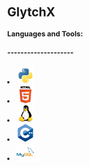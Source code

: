 # GlytchX


<h3 align="left">Languages and Tools:</h3>
<h3 align="left">--------------------</h3>
<h3><p><li><img src="https://raw.githubusercontent.com/devicons/devicon/master/icons/python/python-original.svg" alt="python" width="40" height="40"/></li><li><img src="https://raw.githubusercontent.com/devicons/devicon/master/icons/html5/html5-original-wordmark.svg" alt="html5" width="40" height="40"/></li><li><img src="https://raw.githubusercontent.com/devicons/devicon/master/icons/linux/linux-original.svg" alt="linux" width="40" height="40"/></li><li><img src="https://raw.githubusercontent.com/devicons/devicon/master/icons/cplusplus/cplusplus-original.svg" alt="cplusplus" width="40" height="40"/></li><li><img src="https://raw.githubusercontent.com/devicons/devicon/master/icons/mysql/mysql-original-wordmark.svg" alt="mysql" width="40" height="40"/></li></p></h3>

